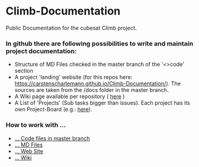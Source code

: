# Climb-Documentation
Public Documentation for the cubesat Climb project.

### In github there are following possibilities to write and maintain project documentation:

* Structure of MD Files checked in the master branch of the '<>code' section
* A project 'landing' website (for this repos here: https://carstenscharlemann.github.io/Climb-Documentation/). The sources are taken from the /docs folder in the master branch.
* A Wiki page available per repository ( [here](https://github.com/carstenscharlemann/Climb-Documentation/wiki) )
* A List of 'Projects' (Sub tasks bigger than issues). Each project has its own Project-Board (e.g.: [here](https://github.com/carstenscharlemann/Climb-Documentation/projects/1)).


### How to work with ...
* [... Code files in master branch](md/codeworking.md)
* [... MD Files](md/mdworking.md)
* [... Web Site](md/wsworking.md)
* [... Wiki](md/wikiworking.md)
